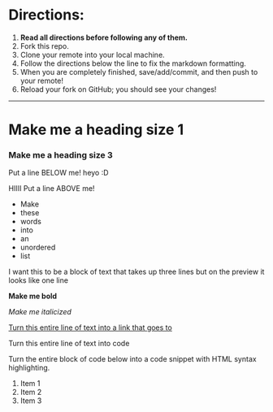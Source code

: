# Directions:
1. **Read all directions before following any of them.**
2. Fork this repo.
2. Clone your remote into your local machine.
3. Follow the directions below the line to fix the markdown formatting.
4. When you are completely finished, save/add/commit, and then push to your remote!
5. Reload your fork on GitHub; you should see your changes!

---

# Make me a heading size 1
### Make me a heading size 3

Put a line BELOW me!
heyo :D

HIIII
Put a line ABOVE me!

* Make
* these
* words
* into
* an
* unordered
* list

I want this to be a block of text
  that takes up three lines but on
    the preview it looks like one line

**Make me bold**

_Make me italicized_

[Turn this entire line of text into a link that goes to](hstat.org)

Turn this entire line of text into code

Turn the entire block of code below into a code snippet with HTML syntax highlighting.

<ol>
    <li>Item 1</li>
    <li>Item 2</li>
    <li>Item 3</li>
</ol>